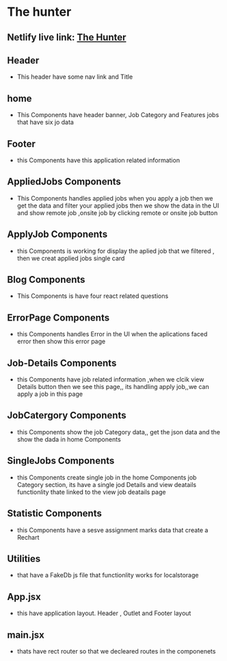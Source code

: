 
# The hunter








Netlify live link:  [The Hunter](https://startling-jalebi-92548c.netlify.app/)
-


## Header 

- This header have some nav link and Title

## home 
- This Components have header banner, Job Category and Features jobs that have six jo data


## Footer 

- this Components have this application related information


## AppliedJobs Components

 -  This Components  handles applied jobs when you apply a job then we get the data and filter your applied jobs then we show the data in the UI
 and show remote job ,onsite job by clicking remote or onsite job button
 

 ## ApplyJob Components

 - this Components is working for display the aplied job that we filtered , then we creat applied jobs single card
 

 ## Blog Components

 * This Components is have four react related questions 

 ## ErrorPage Components

 - this Components handles Error in the UI when the aplications faced error then show this error page

## Job-Details Components

- this Components have job related information ,when we clcik view Details button then we see this page,, its handling apply job,,we can apply a job in this page


## JobCatergory Components

- this Components show the job Category data,, get the json data and the show the dada in home Components

## SingleJobs Components

- this Components create single job in the home Components job Category section, its have a single jod Details and view deatails functionlity thate linked to the view job deatails page

## Statistic Components

- this Components have a sesve assignment marks data that create a Rechart

## Utilities 

- that have a FakeDb js file that functionlity works for localstorage


## App.jsx

- this have application layout. Header , Outlet and Footer layout

## main.jsx 

- thats have rect router so that we decleared routes in the componenets
